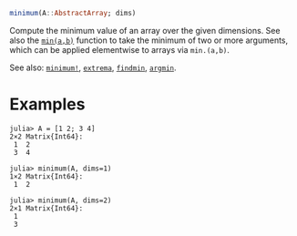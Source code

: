 ```julia
minimum(A::AbstractArray; dims)
```

Compute the minimum value of an array over the given dimensions. See also the [`min(a,b)`](@ref) function to take the minimum of two or more arguments, which can be applied elementwise to arrays via `min.(a,b)`.

See also: [`minimum!`](@ref), [`extrema`](@ref), [`findmin`](@ref), [`argmin`](@ref).

# Examples

```jldoctest
julia> A = [1 2; 3 4]
2×2 Matrix{Int64}:
 1  2
 3  4

julia> minimum(A, dims=1)
1×2 Matrix{Int64}:
 1  2

julia> minimum(A, dims=2)
2×1 Matrix{Int64}:
 1
 3
```
